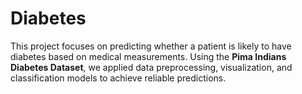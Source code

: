 # Diabetes
This project focuses on predicting whether a patient is likely to have diabetes based on medical measurements. Using the **Pima Indians Diabetes Dataset**, we applied data preprocessing, visualization, and classification models to achieve reliable predictions.
